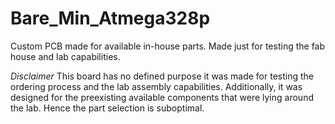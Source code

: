# Bare_Min_Atmega328p
Custom PCB made for available in-house parts. Made just for testing the fab house and lab capabilities.

*Disclaimer*
This board has no defined purpose it was made for testing the ordering process and the lab assembly capabilities. 
Additionally, it was designed for the preexisting available components that were lying around the lab. Hence the part selection is suboptimal.


